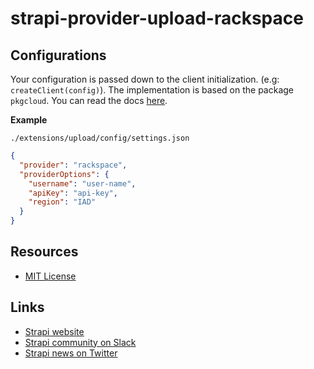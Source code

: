 # strapi-provider-upload-rackspace

## Configurations

Your configuration is passed down to the client initialization. (e.g: `createClient(config)`). The implementation is based on the package `pkgcloud`. You can read the docs [here](https://github.com/pkgcloud/pkgcloud#storage).

**Example**

`./extensions/upload/config/settings.json`

```json
{
  "provider": "rackspace",
  "providerOptions": {
    "username": "user-name",
    "apiKey": "api-key",
    "region": "IAD"
  }
}
```

## Resources

- [MIT License](LICENSE.md)

## Links

- [Strapi website](http://strapi.io/)
- [Strapi community on Slack](http://slack.strapi.io)
- [Strapi news on Twitter](https://twitter.com/strapijs)

